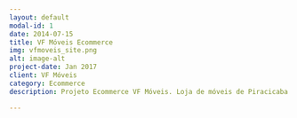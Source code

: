 ```yaml
---
layout: default
modal-id: 1
date: 2014-07-15
title: VF Móveis Ecommerce
img: vfmoveis_site.png
alt: image-alt
project-date: Jan 2017
client: VF Móveis
category: Ecommerce
description: Projeto Ecommerce VF Móveis. Loja de móveis de Piracicaba e Região. Softwares usados no Projeto: CMS Wodpress e Tema Storefront modificado. Acesse o site completo aqui:<a href="http://www.vfmoveis.com.br">VF Móveis</a>.

---
```

